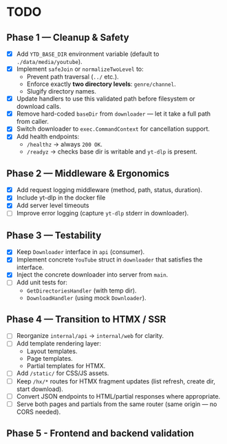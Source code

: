 # TODO

## Phase 1 — Cleanup & Safety
- [X] Add `YTD_BASE_DIR` environment variable (default to `./data/media/youtube`).
- [X] Implement `safeJoin` or `normalizeTwoLevel` to:
  - Prevent path traversal (`../` etc.).
  - Enforce exactly **two directory levels**: `genre/channel`.
  - Slugify directory names.
- [X] Update handlers to use this validated path before filesystem or download calls.
- [X] Remove hard-coded `baseDir` from `downloader` — let it take a full path from caller.
- [X] Switch downloader to `exec.CommandContext` for cancellation support.
- [X] Add health endpoints:
  - `/healthz` → always `200 OK`.
  - `/readyz` → checks base dir is writable and `yt-dlp` is present.

## Phase 2 — Middleware & Ergonomics
- [X] Add request logging middleware (method, path, status, duration).
- [X] Include yt-dlp in the docker file
- [X] Add server level timeouts
- [ ] Improve error logging (capture `yt-dlp` stderr in downloader).

## Phase 3 — Testability
- [X] Keep `Downloader` interface in `api` (consumer).
- [X] Implement concrete `YouTube` struct in `downloader` that satisfies the interface.
- [X] Inject the concrete downloader into server from `main`.
- [ ] Add unit tests for:
  - `GetDirectoriesHandler` (with temp dir).
  - `DownloadHandler` (using mock `Downloader`).

## Phase 4 — Transition to HTMX / SSR
- [ ] Reorganize `internal/api` → `internal/web` for clarity.
- [ ] Add template rendering layer:
  - Layout templates.
  - Page templates.
  - Partial templates for HTMX.
- [ ] Add `/static/` for CSS/JS assets.
- [ ] Keep `/hx/*` routes for HTMX fragment updates (list refresh, create dir, start download).
- [ ] Convert JSON endpoints to HTML/partial responses where appropriate.
- [ ] Serve both pages and partials from the same router (same origin — no CORS needed).

## Phase 5 - Frontend and backend validation
